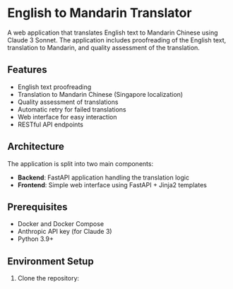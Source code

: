 # English to Mandarin Translator

A web application that translates English text to Mandarin Chinese using Claude 3 Sonnet. The application includes proofreading of the English text, translation to Mandarin, and quality assessment of the translation.

## Features

- English text proofreading
- Translation to Mandarin Chinese (Singapore localization)
- Quality assessment of translations
- Automatic retry for failed translations
- Web interface for easy interaction
- RESTful API endpoints

## Architecture

The application is split into two main components:

- **Backend**: FastAPI application handling the translation logic
- **Frontend**: Simple web interface using FastAPI + Jinja2 templates

## Prerequisites

- Docker and Docker Compose
- Anthropic API key (for Claude 3)
- Python 3.9+

## Environment Setup

1. Clone the repository: 